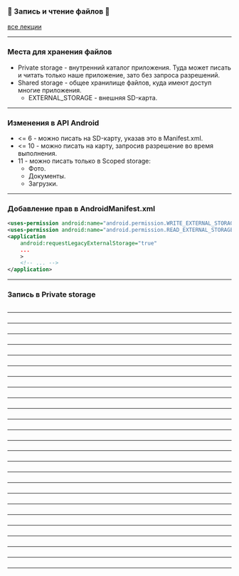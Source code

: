 ### 💾 Запись и чтение файлов 📖

[все лекции](https://github.com/dmitryweiner/android-lectures/blob/master/README.md)

---

### Места для хранения файлов
* Private storage - внутренний каталог приложения. 
Туда может писать и читать только наше  приложение, зато без запроса разрешений.
* Shared storage - общее хранилище файлов, куда имеют доступ многие приложения.
  * EXTERNAL_STORAGE - внешняя SD-карта.

---

### Изменения в API Android
* <= 6 - можно писать на SD-карту, указав это в Manifest.xml.
* <= 10 - можно писать на карту, запросив разрешение во время выполнения.
* 11 - можно писать только в Scoped storage:
  * Фото.
  * Документы.
  * Загрузки.
---

### Добавление прав в AndroidManifest.xml
```xml
<uses-permission android:name="android.permission.WRITE_EXTERNAL_STORAGE" />
<uses-permission android:name="android.permission.READ_EXTERNAL_STORAGE" />
<application 
    android:requestLegacyExternalStorage="true"
    ...
    >
    <!-- ... -->
</application>

```
---

### Запись в Private storage

```kotlin

```
---

### 

---

### 

---

### 

---

### 

---

### 

---

### 

---

### 

---

### 

---

### 

---

### 

---

### 

---

### 

---

### 

---

### 

---

### 

---

### 

---

### 

---

### 

---

### 

---

### 

---

### 

---

### 

---

### 

---

### 

---

